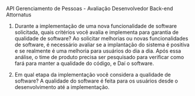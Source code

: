 
API Gerenciamento de Pessoas - Avaliação Desenvolvedor Back-end Attornatus


1. Durante a implementação de uma nova funcionalidade de software solicitada, quais critérios você avalia e implementa para garantia de qualidade de software?
Ao solicitar melhorias ou novas funcionalidades de software, é necessário avaliar se a implantação do sistema é positiva e se realmente é uma melhoria para usuários do dia a dia. Após essa análise, o time de produto precisa ser pesquisado para verificar como fará para manter a qualidade do código, e Daí o software.

2. Em qual etapa da implementação você considera a qualidade de software?
A qualidade do software é feita para os usuários desde o desenvolvimento até a implementação.

